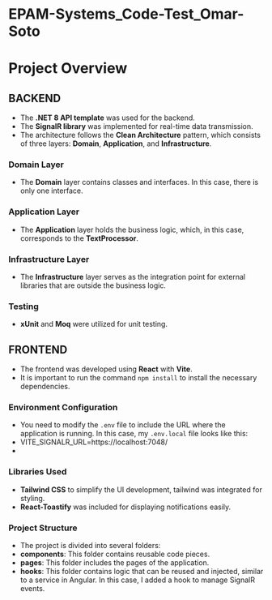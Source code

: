 # EPAM-Systems_Code-Test_Omar-Soto
# Project Overview

## BACKEND
- The **.NET 8 API template** was used for the backend.
- The **SignalR library** was implemented for real-time data transmission.
- The architecture follows the **Clean Architecture** pattern, which consists of three layers: **Domain**, **Application**, and **Infrastructure**.

### Domain Layer
- The **Domain** layer contains classes and interfaces. In this case, there is only one interface.

### Application Layer
- The **Application** layer holds the business logic, which, in this case, corresponds to the **TextProcessor**.

### Infrastructure Layer
- The **Infrastructure** layer serves as the integration point for external libraries that are outside the business logic.
### Testing
- **xUnit** and **Moq** were utilized for unit testing.
## FRONTEND
- The frontend was developed using **React** with **Vite**.
- It is important to run the command `npm install` to install the necessary dependencies.

### Environment Configuration
- You need to modify the `.env` file to include the URL where the application is running. In this case, my `.env.local` file looks like this:
- VITE_SIGNALR_URL=https://localhost:7048/
-
### Libraries Used
-  **Tailwind CSS**  to simplify the UI development, tailwind was integrated for styling.
- **React-Toastify** was included for displaying notifications easily.
### Project Structure
- The project is divided into several folders:
- **components**: This folder contains reusable code pieces.
- **pages**: This folder includes the pages of the application.
- **hooks**: This folder contains logic that can be reused and injected, similar to a service in Angular. In this case, I added a hook to manage SignalR events.
